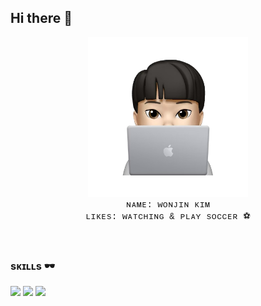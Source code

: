 ## Hi there 👋

<div align="center" style="font-family: Courier New;" >
  <div>
    <img src="./assets/dvlpr_memoji.png" width="256px" alt="dvlpr_memoji" />
  </div>
  
  <div>
    ɴᴀᴍᴇ: ᴡᴏɴᴊɪɴ ᴋɪᴍ
    <br>
    ʟɪᴋᴇs: ᴡᴀᴛᴄʜɪɴɢ & ᴘʟᴀʏ sᴏᴄᴄᴇʀ ⚽
  </div>
  
  <br>
  <br>
</div>

### sᴋɪʟʟs 🕶️

<div align="center'>  
  <div>
    <img src="https://img.shields.io/badge/react-20232a.svg?style=for-the-badge&logo=react&logoColor=%2361DAFB" />
    <img src="https://img.shields.io/badge/html5-20232a.svg?style=for-the-badge&logo=html5&logoColor=%23E34F26" />
    <img src="https://img.shields.io/badge/css3-20232a.svg?style=for-the-badge&logo=css3&logoColor=%231572B6" />
    <img src="https://img.shields.io/badge/javascript-20232a.svg?style=for-the-badge&logo=javascript&logoColor=%23F7DF1E" />
  </div>
</div>


<!--
**lingard09/lingard09** is a ✨ _special_ ✨ repository because its `README.md` (this file) appears on your GitHub profile.

Here are some ideas to get you started:

- 🔭 I’m currently working on ...
- 🌱 I’m currently learning ...
- 👯 I’m looking to collaborate on ...
- 🤔 I’m looking for help with ...
- 💬 Ask me about ...
- 📫 How to reach me: ...
- 😄 Pronouns: ...
- ⚡ Fun fact: ...
-->
